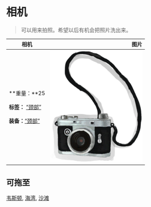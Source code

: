 # 相机  
> 可以用来拍照。希望以后有机会把照片洗出来。  
  
  相机  |   图片   
 ----  |  ----:   
 **重量：**25<br><br>**标签：**	[“颈部”](tag_Neck.md)<br><br>**装备：**[“颈部”](eTag_Neck.md)  |  <img decoding="async" src="Sprite/Camera.png" href="a.md" style="max-width:300px;max-height:300px;">   
  
## 可拖至  
[韦斯顿](Weston.md), [海湾](Bay.md), [沙滩](Beach.md)  

